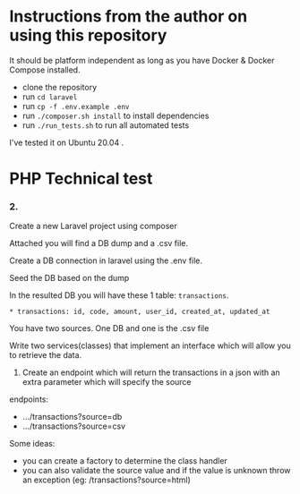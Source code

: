 # Instructions from the author on using this repository

It should be platform independent as long as you have Docker & Docker Compose installed.
- clone the repository
- run `cd laravel`
- run `cp -f .env.example .env`
- run `./composer.sh install` to install dependencies
- run `./run_tests.sh` to run all automated tests

I've tested it on Ubuntu 20.04 .

# PHP Technical test

### 2.

Create a new Laravel project using composer

Attached you will find a DB dump and a .csv file. 

Create a DB connection in laravel using the .env file. 

Seed the DB based on the dump

In the resulted DB you will have these 1 table: `transactions`.
```
* transactions: id, code, amount, user_id, created_at, updated_at
```

You have two sources. One DB and one is the .csv file

Write two services(classes) that implement an interface which will allow you to retrieve the data. 

1. Create an endpoint which will return the transactions in a json with an extra parameter which will specify the source

endpoints:
* .../transactions?source=db
* .../transactions?source=csv

Some ideas:
- you can create a factory to determine the class handler
- you can also validate the source value and if the value is unknown throw an exception (eg: /transactions?source=html)
